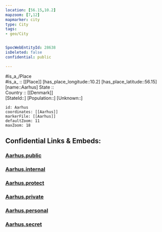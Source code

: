 ```yaml
---
location: [56.15,10.2] 
mapzoom: [7,12] 
mapmarker: city 
type: City
tags:
- geo/City


SpocWebEntityId: 28638
isDeleted: false
confidential: public

---
```

#is_a_/Place  
#is_a_ :: [[Place]] 
[has_place_longitude::10.2] 
[has_place_latitude::56.15] 
[name::Aarhus] 
State ::  
Country :: [[Denmark]]  
[StateId::] 
[Population::] 
[Unknown::] 


```leaflet
id: Aarhus
coordinates: [[Aarhus]] 
markerFile: [[Aarhus]] 
defaultZoom: 11 
maxZoom: 18
```


## Confidential Links & Embeds: 

### [Aarhus.public](/_public/\Earth\Continent\Europe\Europe~North\Denmark\Regions~Denmark\Midtjylland\CityAarhus.public.md) 

### [Aarhus.internal](/_internal/\Earth\Continent\Europe\Europe~North\Denmark\Regions~Denmark\Midtjylland\CityAarhus.internal.md) 

### [Aarhus.protect](/_protect/\Earth\Continent\Europe\Europe~North\Denmark\Regions~Denmark\Midtjylland\CityAarhus.protect.md) 

### [Aarhus.private](/_private/\Earth\Continent\Europe\Europe~North\Denmark\Regions~Denmark\Midtjylland\CityAarhus.private.md) 

### [Aarhus.personal](/_personal/\Earth\Continent\Europe\Europe~North\Denmark\Regions~Denmark\Midtjylland\CityAarhus.personal.md) 

### [Aarhus.secret](/_secret/\Earth\Continent\Europe\Europe~North\Denmark\Regions~Denmark\Midtjylland\CityAarhus.secret.md)

